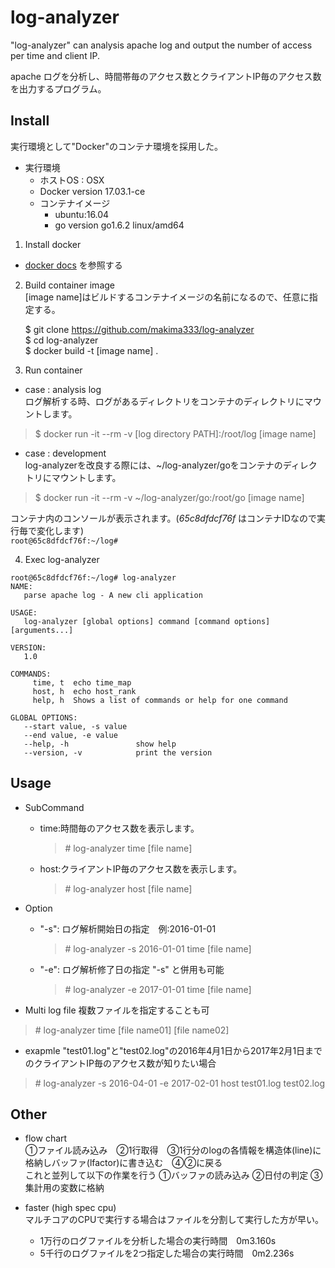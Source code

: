 # log-analyzer

"log-analyzer" can analysis  apache log and output the number of access per time and client IP.

apache ログを分析し、時間帯毎のアクセス数とクライアントIP毎のアクセス数を出力するプログラム。

## Install
実行環境として"Docker"のコンテナ環境を採用した。
* 実行環境
  - ホストOS : OSX
  - Docker version 17.03.1-ce
  - コンテナイメージ
    - ubuntu:16.04
    - go version go1.6.2 linux/amd64


1. Install docker  
  * [docker docs](https://docs.docker.com/engine/installation/)
  を参照する
2. Build container image  
[image name]はビルドするコンテナイメージの名前になるので、任意に指定する。
   >  
   $ git clone https://github.com/makima333/log-analyzer  
   $ cd log-analyzer    
   $ docker build -t [image name] .

3. Run container
  * case : analysis log  
  ログ解析する時、ログがあるディレクトリをコンテナのディレクトリにマウントします。
  > $ docker run -it --rm -v [log directory PATH]:/root/log [image name]

  * case : development  
  log-analyzerを改良する際には、~/log-analyzer/goをコンテナのディレクトリにマウントします。
  > $ docker run -it --rm -v ~/log-analyzer/go:/root/go [image name]

  コンテナ内のコンソールが表示されます。(*65c8dfdcf76f* はコンテナIDなので実行毎で変化します)  
  ``root@65c8dfdcf76f:~/log#  ``

4. Exec log-analyzer

```
root@65c8dfdcf76f:~/log# log-analyzer
NAME:
   parse apache log - A new cli application

USAGE:
   log-analyzer [global options] command [command options] [arguments...]

VERSION:
   1.0

COMMANDS:
     time, t  echo time_map
     host, h  echo host_rank
     help, h  Shows a list of commands or help for one command

GLOBAL OPTIONS:
   --start value, -s value  
   --end value, -e value    
   --help, -h               show help
   --version, -v            print the version  
```

## Usage
* SubCommand
  - time:時間毎のアクセス数を表示します。

    > \# log-analyzer time [file name]

  - host:クライアントIP毎のアクセス数を表示します。

    > \# log-analyzer host [file name]

* Option
  - "-s": ログ解析開始日の指定　例:2016-01-01
    > \# log-analyzer -s 2016-01-01 time [file name]

  - "-e": ログ解析修了日の指定 "-s" と併用も可能
    > \# log-analyzer -e 2017-01-01 time [file name]


 * Multi log file
 複数ファイルを指定することも可
 > \# log-analyzer time [file name01] [file name02]

 * exapmle
 "test01.log"と"test02.log"の2016年4月1日から2017年2月1日までのクライアントIP毎のアクセス数が知りたい場合
 > \# log-analyzer -s 2016-04-01 -e 2017-02-01 host test01.log test02.log

## Other
* flow chart  
  ①ファイル読み込み　②1行取得　③1行分のlogの各情報を構造体(line)に格納しバッファ(lfactor)に書き込む　④②に戻る  
  これと並列して以下の作業を行う
  ①バッファの読み込み ②日付の判定 ③集計用の変数に格納

* faster (high spec cpu)  
  マルチコアのCPUで実行する場合はファイルを分割して実行した方が早い。
    - 1万行のログファイルを分析した場合の実行時間　0m3.160s
    - 5千行のログファイルを2つ指定した場合の実行時間　0m2.236s
